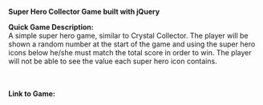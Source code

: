 <b>Super Hero Collector Game built with jQuery</b>

<strong> Quick Game Description:</strong>
<br>
A simple super hero game, similar to Crystal Collector. 
The player will be shown a random number at the start of the game and using the super hero icons below he/she must match the total score in order to win. The player will not be able to see the value each super hero icon contains. 

<br>
<br>
<strong>Link to Game:</strong> 
<br>

